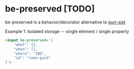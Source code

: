 # be-preserved [TODO]

be-preserved is a behavior/decorator alternative to [purr-sist](https://github.com/bahrus/purr-sist)

Example 1:  Isolated storage -- single element / single property

```html
<input be-preserved='{
    "what": {},
    "when": [],
    "where": "IBD",
    "id": "some-guid"
}'>
```